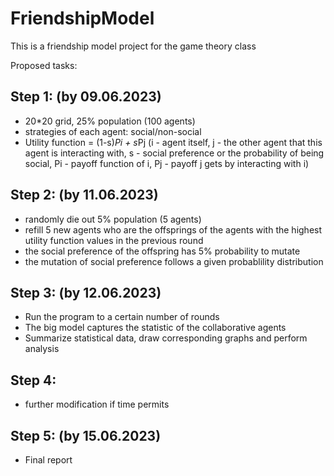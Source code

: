 # FriendshipModel
This is a friendship model project for the game theory class

Proposed tasks:

## Step 1: (by 09.06.2023)
- 20*20 grid, 25% population (100 agents)
- strategies of each agent: social/non-social
- Utility function = (1-s)*Pi + s*Pj (i - agent itself, j - the other agent that this agent is interacting with, s - social preference or the probability of being social, Pi - payoff function of i, Pj - payoff j gets by interacting with i)

## Step 2: (by 11.06.2023)
- randomly die out 5% population (5 agents)
- refill 5 new agents who are the offsprings of the agents with the highest utility function values in the previous round
- the social preference of the offspring has 5% probability to mutate
- the mutation of social preference follows a given probablility distribution


## Step 3: (by 12.06.2023)
- Run the program to a certain number of rounds
- The big model captures the statistic of the collaborative agents
- Summarize statistical data, draw corresponding graphs and perform analysis

## Step 4:
- further modification if time permits

## Step 5: (by 15.06.2023)
- Final report 
